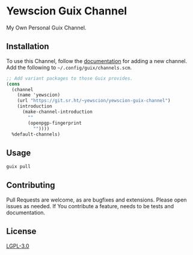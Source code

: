 # Yewscion Guix Channel

My Own Personal Guix Channel.

## Installation

To use this Channel, follow the [documentation][b] for adding a new
channel. Add the following to `~/.config/guix/channels.scm`.

```scheme
;; Add variant packages to those Guix provides.
(cons
  (channel
    (name 'yewscion)
    (url "https://git.sr.ht/~yewscion/yewscion-guix-channel")
    (introduction
      (make-channel-introduction
        ""
        (openpgp-fingerprint
          ""))))
  %default-channels)
```

## Usage

```bash
guix pull
```

## Contributing

Pull Requests are welcome, as are bugfixes and extensions. Please open
issues as needed. If You contribute a feature, needs to be tests and
documentation.

## License

[LGPL-3.0][c]

[a]: https://common-lisp.net/project/asdf/asdf.html#Configuring-ASDF-to-find-your-systems

[b]: https://guix.gnu.org/manual/en/html_node/Specifying-Additional-Channels.html

[c]: https://choosealicense.com/licenses/lgpl-3.0/
